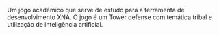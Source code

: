 Um jogo acadêmico que serve de estudo para a ferramenta de desenvolvimento XNA. O jogo é um Tower defense com temática tribal e utilização de inteligência artificial.